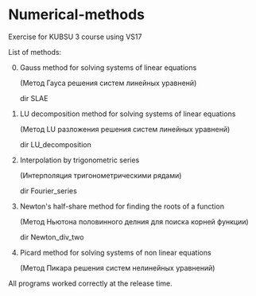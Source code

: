# Numerical-methods
Exercise for KUBSU 3 course using VS17

List of methods:

0. Gauss method for solving systems of linear equations

   (Метод Гауса решения систем линейных уравненй)
   
   dir SLAE
   
1. LU decomposition method for solving systems of linear equations

   (Метод LU разложения решения систем линейных уравненй)
   
   dir LU_decomposition
   
2. Interpolation by trigonometric series

   (Интерполяция тригонометрическими рядами)
   
   dir Fourier_series

3. Newton's half-share method for finding the roots of a function 

   (Метод Ньютона половинного делния для поиска корней функции)
   
   dir Newton_div_two

4. Picard method for solving systems of non linear equations

   (Метод Пикара решения систем нелинейных уравнений)
    
All programs worked correctly at the release time.
